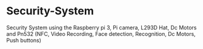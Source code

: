 # Security-System
Security System using the Raspberry pi 3, Pi camera, L293D Hat, Dc Motors and Pn532 (NFC, Video Recording, Face detection, Recognition, Dc Motors, Push buttons)
